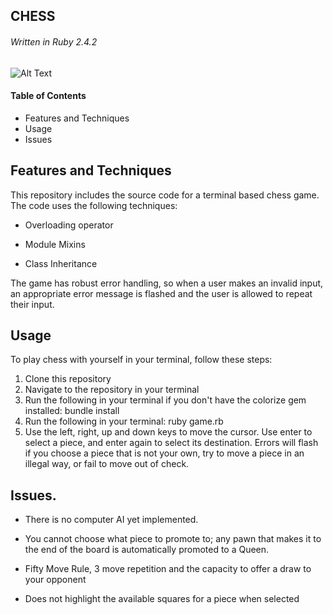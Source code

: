 ## CHESS
###### Written in Ruby 2.4.2

![Alt Text](https://media.giphy.com/media/l4EoZkoVBFoEzJRkc/giphy.gif)
#### Table of Contents

* Features and Techniques
* Usage
* Issues

## Features and Techniques

This repository includes the source code for a terminal based chess game. The code uses the following techniques:

* Overloading operator

* Module Mixins

* Class Inheritance

The game has robust error handling, so when a user makes an invalid input, an appropriate error message is flashed and the user is allowed to repeat their input.

## Usage

To play chess with yourself in your terminal, follow these steps:

1. Clone this repository
2. Navigate to the repository in your terminal
3. Run the following in your terminal if you don't have the colorize gem installed:
bundle install
4. Run the following in your terminal:
ruby game.rb
5. Use the left, right, up and down keys to move the cursor.
Use enter to select a piece, and enter again to select its destination. Errors will flash if you choose a piece that is not your own, try to move a piece in an illegal way, or fail to move out of check.

## Issues.

* There is no computer AI yet implemented.

* You cannot choose what piece to promote to; any pawn that makes it to the end of the board is automatically promoted to a Queen.

* Fifty Move Rule, 3 move repetition and the capacity to offer a draw to
your opponent

* Does not highlight the available squares for a piece when selected
